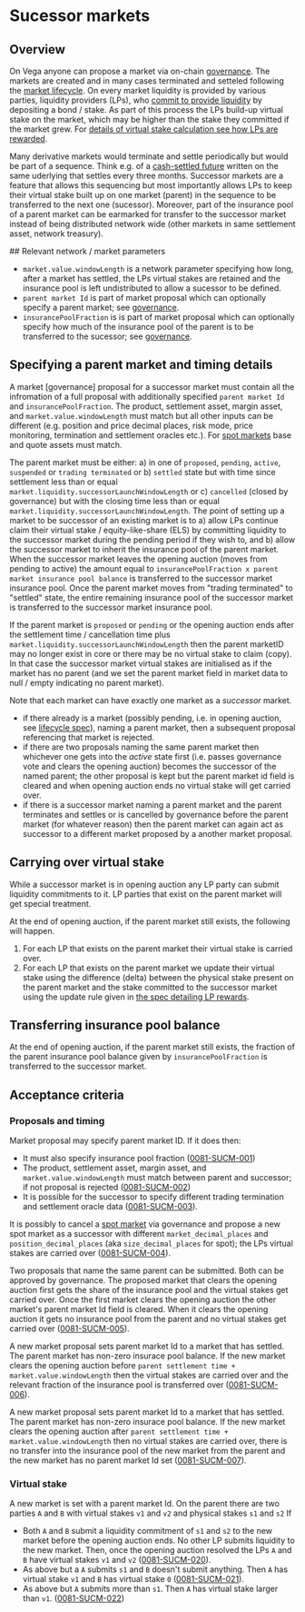 # Sucessor markets

## Overview 

On Vega anyone can propose a market via on-chain [governance](./0028-GOVE-governance.md).
The markets are created and in many cases terminated and setteled following the [market lifecycle](./0043-MKTL-market_lifecycle.md).
On every market liquidity is provided by various parties, liquidity providers (LPs), who [commit to provide liquidity](./0044-LIME-lp_mechanics.md) by depositing a bond / stake.
As part of this process the LPs build-up virtual stake on the market, which may be higher than the stake they committed if the market grew. 
For [details of virtual stake calculation see how LPs are rewarded](./0042-LIQF-setting_fees_and_rewarding_lps.md).

Many derivative markets would terminate and settle periodically but would be part of a sequence. 
Think e.g. of a [cash-settled future](./0016-PFUT-product_builtin_future.md) written on the same uderlying that settles every three months.
Successor markets are a feature that allows this sequencing but most importantly allows LPs to keep their virtual stake built up on one market (parent) in the sequence to be transferred to the next one (sucessor). 
Moreover, part of the insurance pool of a parent market can be earmarked for transfer to the successor market instead of being distributed network wide (other markets in same settlement asset, network treasury).

## Relevant network / market parameters 

- `market.value.windowLength` is a network parameter specifying how long, after a market has settled, the LPs virtual stakes are retained and the insurance pool is left undistributed to allow a sucessor to be defined. 
- `parent market Id` is part of market proposal which can optionally specify a parent market; see [governance](./0028-GOVE-governance.md). 
- `insurancePoolFraction` is is part of market proposal which can optionally specify how much of the insurance pool of the parent is to be transferred to the sucessor; see [governance](./0028-GOVE-governance.md).

## Specifying a parent market and timing details

A market [governance] proposal for a successor market must contain all the infromation of a full proposal with additionally specified `parent market Id` and `insurancePoolFraction`.
The product, settlement asset, margin asset, and `market.value.windowLength` must match but all other inputs can be different (e.g. position and price decimal places, risk mode, price monitoring, termination and settlement oracles etc.).
For [spot markets](./0080-SPOT-product_builtin_spot.md) base and quote assets must match.

The parent market must be either: a) in one of `proposed`, `pending`, `active`, `suspended` or `trading terminated`
or b) `settled` state but with time since settlement less than or equal `market.liquidity.successorLaunchWindowLength`
or c) `cancelled` (closed by governance) but with the closing time less than or equal `market.liquidity.successorLaunchWindowLength`.
The point of setting up a market to be successor of an existing market is to
a) allow LPs continue claim their virtual stake / equity-like-share (ELS) by committing liquidity to the successor market during the pending period if they wish to, and
b) allow the successor market to inherit the insurance pool of the parent market. When the successor market leaves the opening auction (moves from pending to active) the amount equal to `insurancePoolFraction x parent market insurance pool balance` is transferred to the successor market insurance pool. Once the parent market moves from "trading terminated" to "settled" state, the entire remaining insurance pool of the successor market is transferred to the successor market insurance pool.

If the parent market is `proposed` or `pending` or the opening auction ends after the settlement time / cancellation time plus `market.liquidity.successorLaunchWindowLength` then the parent marketID may no longer exist in core or there may be no virtual stake to claim (copy). In that case the successor market virtual stakes are initialised as if the market has no parent (and we set the parent market field in market data to null / empty indicating no parent market).

Note that each market can have exactly one market as a _successor_ market.

- if there already is a market (possibly pending, i.e. in opening auction, see [lifecycle spec](./0043-MKTL-market_lifecycle.md)), naming a parent market, then a subsequent proposal referencing that market is rejected.
- if there are two proposals naming the same parent market then whichever one gets into the *active* state first (i.e. passes governance vote and clears the opening auction) becomes the successor of the named parent; the other proposal is kept but the parent market id field is cleared and when opening auction ends no virtual stake will get carried over.
- if there is a successor market naming a parent market and the parent terminates and settles or is cancelled by governance before the parent market (for whatever reason) then the parent market can again act as successor to  a different market proposed by a another market proposal.

## Carrying over virtual stake 

While a successor market is in opening auction any LP party can submit liquidity commitments to it. 
LP parties that exist on the parent market will get special treatment. 

At the end of opening auction, if the parent market still exists, the following will happen. 
1. For each LP that exists on the parent market their virtual stake is carried over. 
1. For each LP that exists on the parent market we update their virtual stake using the difference (delta) between the physical stake present on the parent market and the stake committed to the successor market using the update rule given in [the spec detailing LP rewards](./0042-LIQF-setting_fees_and_rewarding_lps.md).

## Transferring insurance pool balance

At the end of opening auction, if the parent market still exists, the fraction of the parent insurance pool balance given by `insurancePoolFraction` is transferred to the successor market. 

## Acceptance criteria 

### Proposals and timing 

Market proposal may specify parent market ID. If it does then:
- It must also specify insurance pool fraction (<a name="0081-SUCM-001" href="#0081-SUCM-001">0081-SUCM-001</a>)
- The product, settlement asset, margin asset, and `market.value.windowLength` must match between parent and successor; if not proposal is rejected (<a name="0081-SUCM-002" href="#0081-SUCM-002">0081-SUCM-002</a>)
- It is possible for the successor to specify different trading termination and settlement oracle data (<a name="0081-SUCM-003" href="#0081-SUCM-003">0081-SUCM-003</a>). 

It is possibly to cancel a [spot market](./0080-SPOT-product_builtin_spot.md) via governance and propose a new spot market as a successor with different `market_decimal_places` and `position_decimal_places` (aka `size_decimal_places` for spot); the LPs virtual stakes are carried over (<a name="0081-SUCM-004" href="#0081-SUCM-004">0081-SUCM-004</a>).

Two proposals that name the same parent can be submitted. Both can be approved by governance. The proposed market that clears the opening auction first gets the share of the insurance pool and the virtual stakes get carried over. Once the first market clears the opening auction the other market's parent market Id field is cleared. When it clears the opening auction it gets no insurance pool from the parent and no virtual stakes get carried over (<a name="0081-SUCM-005" href="#0081-SUCM-005">0081-SUCM-005</a>).

A new market proposal sets parent market Id to a market that has settled. The parent market has non-zero insurace pool balance. If the new market clears the opening auction before `parent settlement time + market.value.windowLength` then the virtual stakes are carried over and the relevant fraction of the insurance pool is transferred over (<a name="0081-SUCM-006" href="#0081-SUCM-006">0081-SUCM-006</a>). 

A new market proposal sets parent market Id to a market that has settled. The parent market has non-zero insurace pool balance. If the new market clears the opening auction after `parent settlement time + market.value.windowLength` then no virtual stakes are carried over, there is no transfer into the insurance pool of the new market from the parent and the new market has no parent market Id set (<a name="0081-SUCM-007" href="#0081-SUCM-007">0081-SUCM-007</a>). 

### Virtual stake

A new market is set with a parent market Id. On the parent there are two parties `A` and `B` with virtual stakes `v1` and `v2` and physical stakes `s1` and `s2`
If 
- Both `A` and `B` submit a liquidity commitment of `s1` and `s2` to the new market before the opening auction ends. No other LP submits liquidity to the new market. Then, once the opening auction resolved the LPs `A` and `B` have virtual stakes `v1` and `v2` (<a name="0081-SUCM-020" href="#0081-SUCM-020">0081-SUCM-020</a>). 
- As above but a `A` submits `s1` and `B` doesn't submit anything. Then `A` has virtual stake `v1` and `B` has virtual stake `0` (<a name="0081-SUCM-021" href="#0081-SUCM-021">0081-SUCM-021</a>). 
- As above but `A` submits more than `s1`. Then `A` has virtual stake larger than `v1`. (<a name="0081-SUCM-022" href="#0081-SUCM-022">0081-SUCM-022</a>)



